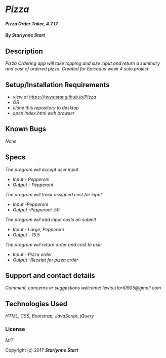 # _Pizza_

#### _Pizza Order Taker, 4.7.17_

#### By _**Starlynne Start**_

## Description

_Pizza Ordering app will take topping and size input and return a summary and cost of ordered pizza. Created for Epicodus week 4 solo project._

## Setup/Installation Requirements

* _view at https://twyststar.github.io/Pizza_
* _OR_
* _clone this repository to desktop_
* _open index.html with browser_

## Known Bugs

_None_

## Specs

 _The program will accept user input_
* _Input - Pepperoni_
* _Output - Pepperoni_

_The program will track assigned cost for input_
* _Input -Pepperoni_
* _Output -Pepperoni .50_

_The program will add input costs on submit_
* _Input - Large, Pepperoni_
* _Output - 15.5_

_The program will return order and cost to user_
* _Input - Pizza order_
* _Output -Receipt for pizza order_

<!-- _The program will _
* _Input - _
* _Output - _

_The program will _
* _Input - _
* _Output -_ -->

## Support and contact details

_Comment, concerns or suggestions welcome! lewis.start0905@gmail.com_

## Technologies Used

_HTML, CSS, Bootstrap, JavaScript, jQuery_

### License

*MIT*

Copyright (c) 2017 **_Starlynne Start_**
